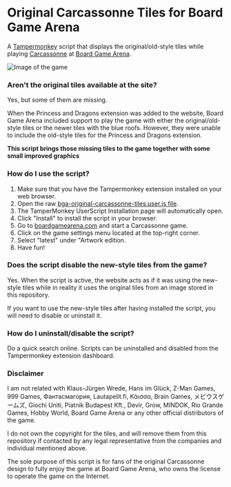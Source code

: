 # Original Carcassonne Tiles for Board Game Arena

A [Tampermonkey](https://www.tampermonkey.net/) script that displays the original/old-style tiles while playing [Carcassonne](https://en.wikipedia.org/wiki/Carcassonne) at [Board Game Arena](https://boardgamearena.com).

![Image of the game](https://github.com/bockbilbo/bga-original-carcassonne-tiles/raw/master/img/gameplay.jpg)

### Aren't the original tiles available at the site?

Yes, but some of them are missing.

When the Princess and Dragons extension was added to the website, Board Game Arena included support to play the game with either the original/old-style tiles or the newer tiles with the blue roofs. However, they were unable to include the old-style tiles for the Princess and Dragons extension.

**This script brings those missing tiles to the game together with some small improved graphics**

### How do I use the script?

1. Make sure that you have the Tampermonkey extension installed on your web browser.
2. Open the raw [bga-original-carcassonne-tiles.user.js file](https://github.com/bockbilbo/bga-original-carcassonne-tiles/raw/master/bga-original-carcassonne-tiles.user.js).
3. The TamperMonkey UserScript Installation page will automatically open.
4. Click "Install" to install the script in your browser.
5. Go to [boardgamearena.com](https://boardgamearena.com) and start a Carcassonne game.
6. Click on the game settings menu located at the top-right corner.
7. Select "latest" under "Artwork edition.
8. Have fun!

### Does the script disable the new-style tiles from the game?

Yes. When the script is active, the website acts as if it was using the new-style tiles while in reality it uses the original tiles from an image stored in this repository.

If you want to use the new-style tiles after having installed the script, you will need to disable or uninstall it.

### How do I uninstall/disable the script?

Do a quick search online. Scripts can be uninstalled and disabled from the Tampermonkey extension dashboard.

### Disclaimer

I am not related with Klaus-Jürgen Wrede, Hans im Glück, Z-Man Games, 999 Games, Фантасмагория, Lautapelit.fi, Κάισσα, Brain Games, メビウスゲームズ, Giochi Uniti, Piatnik Budapest Kft., Devir, Grow, MINDOK, Rio Grande Games, Hobby World, Board Game Arena or any other official distributors of the game.

I do not own the copyright for the tiles, and will remove them from this repository if contacted by any legal representative from the companies and individual mentioned above.

The sole purpose of this script is for fans of the original Carcassonne design to fully enjoy the game at Board Game Arena, who owns the license to operate the game on the Internet.
